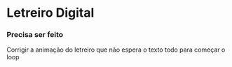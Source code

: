 # Letreiro Digital

<!-- exemplo de comportamento https://codepen.io/jesuskinto/pen/wvJeVez -->

### Precisa ser feito

Corrigir a animação do letreiro que não espera o texto todo para começar o loop